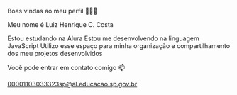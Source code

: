Boas vindas ao meu perfil 🖤🖤🖤

Meu nome é Luiz Henrique C. Costa 

Estou estudando na Alura
Estou me desenvolvendo na linguagem JavaScript
Utilizo esse espaço para minha organização e compartilhamento dos meu projetos desenvolvidos

Você pode entrar em contato comigo 📫

00001103033323sp@al.educacao.sp.gov.br

